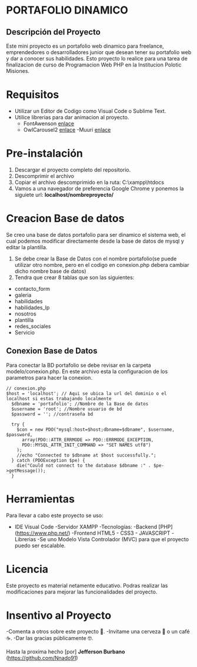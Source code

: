 # PORTAFOLIO DINAMICO

## Descripción del Proyecto
Este mini proyecto  es un portafolio web dinamico para freelance, emprendedores o  desarrolladores  junior
que desean tener su portafolio  web y dar a conocer sus habilidades. Esto proyecto lo realice  para  una
tarea de finalizacion de curso de Programacion Web PHP  en la Institucion Polotic Misiones.

# Requisitos

-  Utilizar un Editor de Codigo como Visual Code o Sublime Text.
- Utilice librerias para dar animacion al proyecto.
  -  FontAwenson  [enlace](https://cdnjs.cloudflare.com/ajax/libs/font-awesome/5.15.2/css/all.min.css)
  -  OwlCarousel2  [enlace](https://cdnjs.cloudflare.com/ajax/libs/OwlCarousel2/2.3.4/assets/owl.carousel.min.css)
  -Muuri  [enlace](https://cdn.jsdelivr.net/npm/muuri@0.9.4/dist/muuri.min.js)


# Pre-instalación

1. Descargar el proyecto completo del repositorio.
2.  Descomprimir el archivo 
3. Copiar el archivo descomprimido en la ruta: C:\xampp\htdocs
4. Vamos a una navegador de preferencia Google Chrome y ponemos la siguiete url:  __localhost/nombreproyecto/__

# Creacion  Base de datos 
Se creo una base de datos portafolio  para ser dinamico el sistema web, el cual podemos modificar directamente desde la base de datos
de mysql y editar la plantilla.

1. Se debe crear la Base de Datos con el  nombre  portafolio(se puede utilizar otro nombre, pero en el codigo en conexion.php debera
cambiar dicho nombre base de datos)
2. Tendra que crear 8 tablas  que son las siguientes:
  -  contacto_form
  -  galeria
  - habilidades
  - habilidades_lp
  - nosotros
  - plantilla
  - redes_sociales
  - Servicio

## Conexion Base de Datos
Para conectar la BD portafolio se debe revisar en la carpeta modelo/conexion.php.
En este archivo esta la configuracion de los parametros para hacer la conexion.
```
// conexion.php
$host = 'localhost'; // Aqui se ubica la url del dominio o el localhost si estas trabajando localmente
  $dbname = 'portafolio'; //Nombre de la Base de datos
  $username = 'root'; //Nombre usuario de bd
  $password = ''; //contraseña bd

  try {
    $con = new PDO("mysql:host=$host;dbname=$dbname", $username, $password,
      array(PDO::ATTR_ERRMODE => PDO::ERRMODE_EXCEPTION,
      PDO::MYSQL_ATTR_INIT_COMMAND => "SET NAMES utf8")
    );
    //echo "Connected to $dbname at $host successfully.";
  } catch (PDOException $pe) {
    die("Could not connect to the database $dbname :" . $pe->getMessage());
  }
```

# Herramientas 
Para llevar a cabo este proyecto se uso:
- IDE Visual Code
-Servidor XAMPP
-Tecnologías:
 -Backend [PHP] (https://www.php.net/)
 -Frontend HTML5 - CSS3 - JAVASCRIPT
 -Librerias
 -Se uno Modelo Vista Controlador (MVC) para que el proyecto puedo ser escalable.
 
 # Licencia 
 Este proyecto es material netamente educativo. Podras realizar las modificaciones para mejorar
 las funcionalidades del proyecto.
 
 # Insentivo al Proyecto
-Comenta a otros sobre este proyecto 📢.
-Invitame una cerveza 🍺 o un café ☕.
-Dar las gracias públicamente 🤓.
 
 
 Hasta la proxima hecho [por] __Jefferson Burbano__ (https://github.com/Nnado91)
 
 

  

